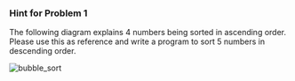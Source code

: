
### Hint for Problem 1
The following diagram explains 4 numbers being sorted in ascending order. Please use this as reference and write a program to sort 5 numbers in descending order.       


![bubble_sort](https://user-images.githubusercontent.com/103468688/178130709-a10845c6-d66f-47be-b0c8-ab7598e48c19.png)
